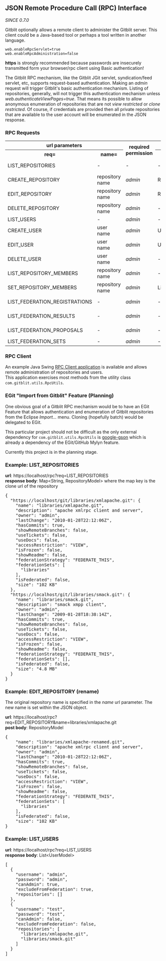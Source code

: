 ## JSON Remote Procedure Call (RPC) Interface

*SINCE 0.7.0*

Gitblit optionally allows a remote client to administer the Gitblit server.  This client could be a Java-based tool or perhaps a tool written in another language.

    web.enableRpcServlet=true
    web.enableRpcAdministration=false

**https** is strongly recommended because passwords are insecurely transmitted form your browser/rpc client using Basic authentication!

The Gitblit RPC mechanism, like the Gitblit JGit servlet, syndication/feed servlet, etc, supports request-based authentication.  Making an *admin* request will trigger Gitblit's basic authentication mechanism.  Listing of repositories, generally, will not trigger this authentication mechanism unless *web.authenticateViewPages=true*.  That means its possible to allow anonymous enumeration of repositories that are not *view restricted* or *clone restricted*.  Of course, if credentials are provided then all private repositories that are available to the user account will be enumerated in the JSON response.

### RPC Requests

<table>
<tr><th colspan='2'>url parameters</th><th rowspan='2'>required<br/>permission</th><th colspan='2'>json</th></tr>
<tr><th>req=</th><th>name=</th><th>post body</th><th>response body</th></tr>
<tr><td>LIST_REPOSITORIES</td><td>-</td><td>-</td><td>-</td><td>Map String, RepositoryModel </td></tr>
<tr><td>CREATE_REPOSITORY</td><td>repository name</td><td><em>admin</em></td><td>RepositoryModel</td><td>-</td></tr>
<tr><td>EDIT_REPOSITORY</td><td>repository name</td><td><em>admin</em></td><td>RepositoryModel</td><td>-</td></tr>
<tr><td>DELETE_REPOSITORY</td><td>repository name</td><td><em>admin</em></td><td>-</td><td>-</td></tr>
<tr><td>LIST_USERS</td><td>-</td><td><em>admin</em></td><td>-</td><td>List UserModel </td></tr>
<tr><td>CREATE_USER</td><td>user name</td><td><em>admin</em></td><td>UserModel</td><td>-</td></tr>
<tr><td>EDIT_USER</td><td>user name</td><td><em>admin</em></td><td>UserModel</td><td>-</td></tr>
<tr><td>DELETE_USER</td><td>user name</td><td><em>admin</em></td><td>-</td><td>-</td></tr>
<tr><td>LIST_REPOSITORY_MEMBERS</td><td>repository name</td><td><em>admin</em></td><td>-</td><td>List String</td></tr>
<tr><td>SET_REPOSITORY_MEMBERS</td><td>repository name</td><td><em>admin</em></td><td>List String</td><td>-</td></tr>
<tr><td>LIST_FEDERATION_REGISTRATIONS</td><td>-</td><td><em>admin</em></td><td>-</td><td>List FederationModel</td></tr>
<tr><td>LIST_FEDERATION_RESULTS</td><td>-</td><td><em>admin</em></td><td>-</td><td>List FederationModel</td></tr>
<tr><td>LIST_FEDERATION_PROPOSALS</td><td>-</td><td><em>admin</em></td><td>-</td><td>List FederationProposal </td></tr>
<tr><td>LIST_FEDERATION_SETS</td><td>-</td><td><em>admin</em></td><td>-</td><td>List FederationSet </td></tr>
</table>

### RPC Client

An example Java Swing [RPC Client application](http://code.google.com/p/gitblit/downloads/detail?name=rpcclient-%VERSION%.zip) is available and allows remote administration of repositories and users.  
This application exercises most methods from the utility class `com.gitblit.utils.RpcUtils`.

### EGit "Import from Gitblit" Feature (Planning)

One obvious goal of a Gitblit RPC mechanism would be to have an EGit Feature that allows authentication and enumeration of Gitblit repositories from the Eclipse *Import...* menu.  Cloning (hopefully batch) would be delegated to EGit.

This particular project should not be difficult as the only external dependency for `com.gitblit.utils.RpcUtils` is [google-gson](http://google-gson.googlecode.com) which is already a dependency of the EGit/GitHub Mylyn feature.

Currently this project is in the planning stage.

### Example: LIST_REPOSITORIES

**url**: https://localhost/rpc?req=LIST_REPOSITORIES  
**response body**: Map&lt;String, RepositoryModel&gt; where the map key is the clone url of the repository
<pre>
{
  "https://localhost/git/libraries/xmlapache.git": {
    "name": "libraries/xmlapache.git",
    "description": "apache xmlrpc client and server",
    "owner": "admin",
    "lastChange": "2010-01-28T22:12:06Z",
    "hasCommits": true,
    "showRemoteBranches": false,
    "useTickets": false,
    "useDocs": false,
    "accessRestriction": "VIEW",
    "isFrozen": false,
    "showReadme": false,
    "federationStrategy": "FEDERATE_THIS",
    "federationSets": [
      "libraries"
    ],
    "isFederated": false,
    "size": "102 KB"
  },
  "https://localhost/git/libraries/smack.git": {
    "name": "libraries/smack.git",
    "description": "smack xmpp client",
    "owner": "admin",
    "lastChange": "2009-01-28T18:38:14Z",
    "hasCommits": true,
    "showRemoteBranches": false,
    "useTickets": false,
    "useDocs": false,
    "accessRestriction": "VIEW",
    "isFrozen": false,
    "showReadme": false,
    "federationStrategy": "FEDERATE_THIS",
    "federationSets": [],
    "isFederated": false,
    "size": "4.8 MB"
  }
}
</pre>

### Example: EDIT_REPOSITORY (rename)

The original repository name is specified in the *name* url parameter.  The new name is set within the JSON object.

**url**: https://localhost/rpc?req=EDIT_REPOSITORY&name=libraries/xmlapache.git  
**post body**: RepositoryModel
<pre>
{
    "name": "libraries/xmlapache-renamed.git",
    "description": "apache xmlrpc client and server",
    "owner": "admin",
    "lastChange": "2010-01-28T22:12:06Z",
    "hasCommits": true,
    "showRemoteBranches": false,
    "useTickets": false,
    "useDocs": false,
    "accessRestriction": "VIEW",
    "isFrozen": false,
    "showReadme": false,
    "federationStrategy": "FEDERATE_THIS",
    "federationSets": [
      "libraries"
    ],
    "isFederated": false,
    "size": "102 KB"
}
</pre>

### Example: LIST_USERS
**url**: https://localhost/rpc?req=LIST_USERS  
**response body**: List&lt;UserModel&gt;
<pre>
[
  {
    "username": "admin",
    "password": "admin",
    "canAdmin": true,
    "excludeFromFederation": true,
    "repositories": []
  },
  {
    "username": "test",
    "password": "test",
    "canAdmin": false,
    "excludeFromFederation": false,
    "repositories": [
      "libraries/xmlapache.git",
      "libraries/smack.git"
    ]
  }
]
</pre>